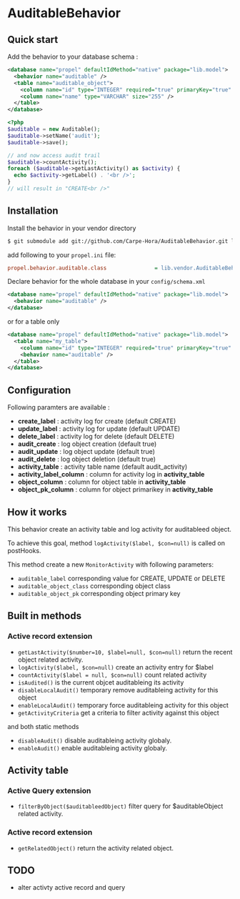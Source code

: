 AuditableBehavior
=================

Quick start
-----------

Add the behavior to your database schema :

``` xml
<database name="propel" defaultIdMethod="native" package="lib.model">
  <behavior name="auditable" />
  <table name="auditable_object">
    <column name="id" type="INTEGER" required="true" primaryKey="true" autoIncrement="true" />
    <column name="name" type="VARCHAR" size="255" />
  </table>
</database>
```

``` php
<?php
$auditable = new Auditable();
$auditable->setName('audit');
$auditable->save();

// and now access audit trail
$auditable->countActivity();
foreach ($auditable->getLastActivity() as $activity) {
  echo $activity->getLabel() . '<br />';
}
// will result in "CREATE<br />"
```


Installation
------------

Install the behavior in your vendor directory

``` bash
$ git submodule add git://github.com/Carpe-Hora/AuditableBehavior.git lib/vendor/AuditableBehavior
```

add following to your ```propel.ini``` file:

``` ini
propel.behavior.auditable.class               = lib.vendor.AuditableBehavior.src.AuditableBehavior
```

Declare behavior for the whole database in your ```config/schema.xml```

``` xml
<database name="propel" defaultIdMethod="native" package="lib.model">
  <behavior name="auditable" />
</database>
```

or for a table only

``` xml
<database name="propel" defaultIdMethod="native" package="lib.model">
  <table name="my_table">
    <column name="id" type="INTEGER" required="true" primaryKey="true" autoIncrement="true" />
    <behavior name="auditable" />
  </table>
</database>
```

Configuration
-------------

Following paramters are available :

* **create_label** : activity log for create (default CREATE)
* **update_label** : activity log for update (default UPDATE)
* **delete_label** : activity log for delete (default DELETE)
* **audit_create** : log object creation (default true)
* **audit_update** : log object update (default true)
* **audit_delete** : log object deletion (default true)
* **activity_table** : activity table name (default audit_activity)
* **activity_label_column** : column for activity log in **activity_table**
* **object_column** : column for object table in **activity_table**
* **object_pk_column** : column for object primarikey in **activity_table**

How it works
------------

This behavior create an activity table and log activity for auditableed object.

To achieve this goal, method ```logActivity($label, $con=null)``` is called on postHooks.

This method create a new ```MonitorActivity``` with following parameters:

* ```auditable_label``` corresponding value for CREATE, UPDATE or DELETE
* ```auditable_object_class``` corresponding object class
* ```auditable_object_pk``` corresponding object primary key

Built in methods
----------------

### Active record extension

* ```getLastActivity($number=10, $label=null, $con=null)``` return the recent object related activity.
* ```logActivity($label, $con=null)``` create an activity entry for $label
* ```countActivity($label = null, $con=null)``` count related activity
* ```isAudited()``` is the current objcet auditableing its activity
* ```disableLocalAudit()``` temporary remove auditableing activity for this object
* ```enableLocalAudit()``` temporary force auditableing activity for this object
* ```getActivityCriteria``` get a criteria to filter activity against this object

and both static methods

* ```disableAudit()``` disable auditableing activity globaly.
* ```enableAudit()``` enable auditableing activity globaly.

Activity table
--------------

### Active Query extension

* ```filterByObject($auditableedObject)``` filter query for $auditableObject related activity.

### Active record extension

* ```getRelatedObject()``` return the activity related object.

TODO
----

* alter activty active record and query
